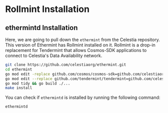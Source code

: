 # Rollmint Installation

## ethermintd Installation

Here, we are going to pull down the `ethermint` from the
Celestia repository. This version of Ethermint has Rollmint installed on it.
Rollmint is a drop-in replacement for Tendermint that allows
Cosmos-SDK applications to connect to Celestia's Data Availability network.

```sh
git clone https://github.com/celestiaorg/ethermint.git
cd ethermint
go mod edit -replace github.com/cosmos/cosmos-sdk=github.com/celestiaorg/cosmos-sdk-rollmint@v0.46.7-rollmint-v0.5.0-no-fraud-proofs
go mod edit --replace github.com/tendermint/tendermint=github.com/celestiaorg/tendermint@v0.34.22-0.20221013213714-8be9b54c8c21
go mod tidy && go build ./...
make install
```

You can check if `ethermintd` is installed by running the following
command:

```sh
ethermintd
```

